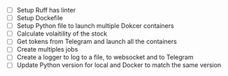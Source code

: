 - [ ] Setup Ruff has linter
- [ ] Setup Dockefile
- [ ] Setup Python file to launch multiple Dokcer containers
- [ ] Calculate volaitility of the stock
- [ ] Get tokens from Telegram and launch all the containers
- [ ] Create multiples jobs
- [ ] Create a logger to log to a file, to websocket and to Telegram
- [ ] Update Python version for local and Docker to match the same version
